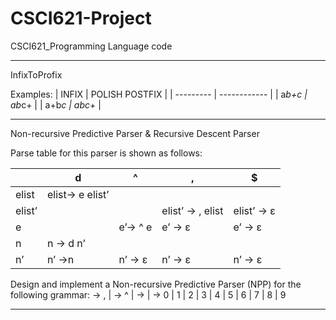 # CSCI621-Project
CSCI621_Programming Language code

------
InfixToProfix

 Examples:
| INFIX     | POLISH POSTFIX  |
| --------- | ------------    |
| a*b+c     | ab*c+           |
| a+b*c     | abc*+           |

------

Non-recursive Predictive Parser & Recursive Descent Parser

Parse table for this parser is shown as follows:

|      | d             | ^     | ,              | $         |
|------| --------------|-------|----------------|-----------|
|elist |elist→ e elist’|       |                |           |
|elist’|               |       |elist’ → , elist|elist’ → ε |
|e     |               |e’→ ^ e|e’ → ε          |e’ → ε     |
|n     |n → d n’       |       |                |           |
|n’    |n’ →n          |n’ → ε|n’ → ε           |n’ → ε     |

Design and implement a Non-recursive Predictive Parser (NPP) for the following
grammar:
<elist> → <elist> , <e> | <e>
<e> → <n> ^ <e> | <n>
<n> → <n> <d> | <d>
<d> → 0 | 1 | 2 | 3 | 4 | 5 | 6 | 7 | 8 | 9
  
-------
